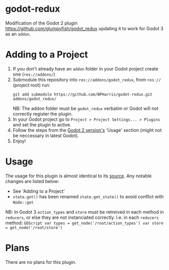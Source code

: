 # godot-redux
Modification of the Godot 2 plugin https://github.com/glumpyfish/godot_redux updating it to work for Godot 3 as an `addon`.

# Adding to a Project
1. If you don't already have an `addon` folder in your Godot project create one (`res://addons/`)
2. Submodule this repository into `res://addons/godot_redux`, from `res://` (project root) run:
    ```
    git add submodule https://github.com/BPHarris/godot-redux.git addons/godot_redux/
    ```
    NB: The addon folder must be `godot_redux` verbatim or Godot will not correctly register the plugin.
3. In your Godot project go to `Project > Project Settings... > Plugins` and set the plugin to active.
4. Follow the steps from the [Godot 2 version's](https://github.com/glumpyfish/godot_redux) 'Usage' section (might not be neccessary in latest Godot).
5. Enjoy!

# Usage
The usage for this plugin is almost identical to its [source](https://github.com/glumpyfish/godot_redux). Any notable changes are listed below:
- See 'Adding to a Project'
- `state.get()` has been renamed `state.get_state()` to avoid conflict with `Node::get`

NB: In Godot 3 `action_types` and `store` must be retreived in each method in `reducers`, or else they are not instanciated correctly. I.e. in each `reducers` method:
    ```GDScript
    var types = get_node('/root/action_types')
	var store = get_node('/root/store')
    ```

# Plans
There are no plans for this plugin.
